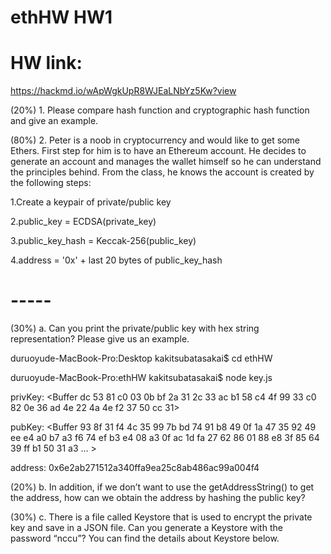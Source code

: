 # ethHW HW1

# HW link:
https://hackmd.io/wApWgkUpR8WJEaLNbYz5Kw?view

(20%) 1. Please compare hash function and cryptographic hash function and give an example.

(80%) 2. Peter is a noob in cryptocurrency and would like to get some Ethers. First step for him is to have an Ethereum account. He decides to generate an account and manages the wallet himself so he can understand the principles behind. From the class, he knows the account is created by the following steps:

1.Create a keypair of private/public key

2.public_key = ECDSA(private_key)

3.public_key_hash = Keccak-256(public_key)

4.address = '0x' + last 20 bytes of public_key_hash

# -----


(30%) a. Can you print the private/public key with hex string representation? Please give us an example.

duruoyude-MacBook-Pro:Desktop kakitsubatasakai$ cd ethHW

duruoyude-MacBook-Pro:ethHW kakitsubatasakai$ node key.js

privKey: <Buffer dc 53 81 c0 03 0b bf 2a 31 2c 33 ac b1 58 c4 4f 99 33 c0 82 0e 36 ad 4e 22 4a 4e f2 37 50 cc 31>

pubKey: <Buffer 93 8f 31 f4 4c 35 99 7b bd 74 91 b8 49 0f 1a 47 35 92 49 ee e4 a0 b7 a3 f6 74 ef b3 e4 08 a3 0f ac 1d fa 27 62 86 01 88 e8 3f 85 64 39 ff b1 50 31 a3 ... >

address: 0x6e2ab271512a340ffa9ea25c8ab486ac99a004f4

(20%) b. In addition, if we don’t want to use the getAddressString() to get the address, how can we obtain the address by hashing the public key?

(30%) c. There is a file called Keystore that is used to encrypt the private key and save in a JSON file. Can you generate a Keystore with the password “nccu”? You can find the details about Keystore below.